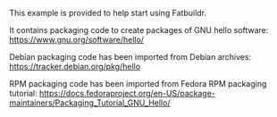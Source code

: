 This example is provided to help start using Fatbuildr.

It contains packaging code to create packages of GNU hello software:
https://www.gnu.org/software/hello/

Debian packaging code has been imported from Debian archives:
https://tracker.debian.org/pkg/hello

RPM packaging code has been imported from Fedora RPM packaging tutorial:
https://docs.fedoraproject.org/en-US/package-maintainers/Packaging_Tutorial_GNU_Hello/
